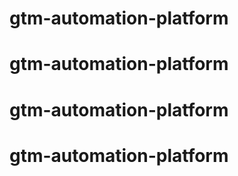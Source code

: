# gtm-automation-platform
# gtm-automation-platform
# gtm-automation-platform
# gtm-automation-platform
